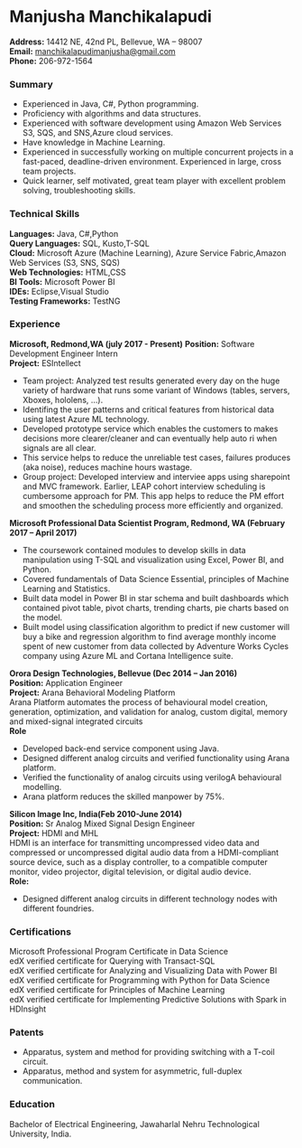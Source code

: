 # Manjusha Manchikalapudi
**Address:** 14412 NE, 42nd PL, Bellevue, WA – 98007<br/>
**Email:** manchikalapudimanjusha@gmail.com<br/>
**Phone:** 206-972-1564<br/>

### Summary
* Experienced in Java, C#, Python programming.
*	Proficiency with algorithms and data structures.
*	Experienced with software development using Amazon Web Services S3, SQS, and SNS,Azure cloud services.
*	Have knowledge in Machine Learning.
*	Experienced in successfully working on multiple concurrent projects in a fast-paced, deadline-driven environment. Experienced in large, cross team projects.
*	Quick learner, self motivated, great team player with excellent problem solving, troubleshooting skills.

### Technical Skills
**Languages:** Java, C#,Python<br/>
**Query Languages:** SQL, Kusto,T-SQL<br/>
**Cloud:** Microsoft Azure (Machine Learning), Azure Service Fabric,Amazon Web Services (S3, SNS, SQS)<br/>
**Web Technologies:** HTML,CSS</br>
**BI Tools:** Microsoft Power BI<br/>
**IDEs:** Eclipse,Visual Studio<br/>
**Testing Frameworks:** TestNG<br/>

### Experience
**Microsoft, Redmond,WA (july 2017 - Present)**
**Position:** Software Development Engineer Intern <br/>
**Project:** ESIntellect<br/>
* Team project: Analyzed test results generated every day on the huge variety of hardware that runs some variant of Windows (tables, servers, Xboxes, hololens, …).
* Identifing the user patterns and critical features from  historical data using latest Azure ML technology.
* Developed prototype service which enables the customers to makes decisions more clearer/cleaner and can eventually help auto ri when  signals are all clear. 
* This service helps to reduce the unreliable test cases, failures produces (aka noise), reduces machine hours wastage.
* Group project: Developed interview and interviee apps using sharepoint and MVC framework. Earlier, LEAP cohort interview scheduling is cumbersome approach for PM. This app helps to reduce the PM effort and smoothen the scheduling process more efficiently and organized. 

**Microsoft Professional Data Scientist Program, Redmond, WA (February 2017 – April 2017)**
*	The coursework contained modules to develop skills in data manipulation using T-SQL and visualization using Excel, Power BI, and Python.
*	Covered fundamentals of Data Science Essential, principles of Machine Learning and Statistics.
*	Built data model in Power BI in star schema and built dashboards which contained pivot table, pivot charts, trending charts, pie charts based on the model.
*	Built model using classification algorithm to predict if new customer will buy a bike and regression algorithm to find average monthly income spent of new customer from data collected by Adventure Works Cycles company using Azure ML and Cortana Intelligence suite.

**Orora Design Technologies, Bellevue (Dec 2014 – Jan 2016)**  
**Position:** Application Engineer<br/>
**Project:** Arana Behavioral Modeling Platform<br/>
Arana Platform automates the process of behavioural model creation, generation, optimization, and validation for analog, custom digital, memory and mixed-signal integrated circuits<br/>
**Role**
*	Developed back-end service component using Java.
* Designed different analog circuits and verified functionality using Arana platform.
* Verified the  functionality of analog circuits using verilogA behavioural modelling.
*	Arana platform reduces the skilled manpower by 75%.<br/>

**Silicon Image Inc, India(Feb 2010-June 2014)**  
**Position:** Sr Analog Mixed Signal Design Engineer<br/>
**Project:** HDMI and MHL<br/>
HDMI is an interface for transmitting uncompressed video data and compressed or uncompressed digital audio data from a HDMI-compliant source device, such as a display controller, to a compatible computer monitor, video projector, digital television, or digital audio device.<br/>
**Role:** 
* Designed different analog circuits in different technology nodes with different foundries.<br/>

### Certifications
 Microsoft Professional Program Certificate in Data Science<br/>
 edX verified certificate for Querying with Transact-SQL<br/>
 edX verified certificate for Analyzing and Visualizing Data with Power BI<br/>
 edX verified certificate for Programming with Python for Data Science<br/>
 edX verified certificate for Principles of Machine Learning<br/>
 edX verified certificate for Implementing Predictive Solutions with Spark in HDInsight<br/>

### Patents
* Apparatus, system and method for providing switching with a T-coil circuit.
* Apparatus, method and system for asymmetric, full-duplex communication.

### Education
Bachelor of Electrical Engineering, Jawaharlal Nehru Technological University, India.
